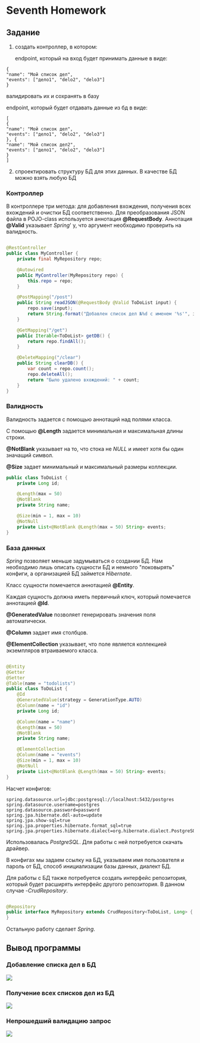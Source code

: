 # Seventh Homework

## Задание

1) создать контроллер, в котором:

   endpoint, который на вход будет принимать данные в виде:

```text
{
"name": "Мой список дел",
"events": ["дело1", "delo2", "delo3"]
} 
```

валидировать их и сохранять в базу

endpoint, который будет отдавать данные из бд в виде:

```text
[
{
"name": "Мой список дел",
"events": ["дело1", "delo2", "delo3"]
}, {
"name": "Мой список дел2",
"events": ["дело1", "delo2", "delo3"]
}
]
```

2) спроектировать структуру БД для этих данных. В качестве БД можно взять любую БД

### Контроллер

В контроллере три метода: для добавления вхождения, получения всех вхождений и очистки БД соответственно. Для
преобразования JSON файла в POJO-class используется аннотация **@RequestBody**. Аннотация **@Valid** указывает _Spring_'
у, что аргумент необходимо проверить на валидность.

```java

@RestController
public class MyController {
    private final MyRepository repo;

    @Autowired
    public MyController(MyRepository repo) {
        this.repo = repo;
    }

    @PostMapping("/post")
    public String readJSON(@RequestBody @Valid ToDoList input) {
        repo.save(input);
        return String.format("Добавлен список дел №%d c именем '%s'", input.getId(), input.getName());
    }

    @GetMapping("/get")
    public Iterable<ToDoList> getDB() {
        return repo.findAll();
    }

    @DeleteMapping("/clear")
    public String clearDB() {
        var count = repo.count();
        repo.deleteAll();
        return "Было удалено вхождений: " + count;
    }
}
```

### Валидность

Валидность задается с помощью аннотаций над полями класса.

С помощью **@Length** задается минимальная и максимальная длины строки.

**@NotBlank** указывает на то, что стока не _NULL_ и имеет хотя бы один значащий символ.

**@Size** задает минимальный и максимальный размеры коллекции.

```java
public class ToDoList {
    private Long id;

    @Length(max = 50)
    @NotBlank
    private String name;

    @Size(min = 1, max = 10)
    @NotNull
    private List<@NotBlank @Length(max = 50) String> events;
}
```

### База данных

_Spring_ позволяет меньше задумываться о создании БД. Нам необходимо лишь описать сущности БД и немного "поковырять"
конфиги, а организацией БД займется _Hibernate_.

Класс сущности помечается аннотацией **@Entity**.

Каждая сущность должна иметь первичный ключ, который помечается аннотацией **@Id**.

**@GeneratedValue** позволяет генерировать значения поля автоматически.

**@Column** задает имя столбцов.

**@ElementCollection** указывает, что поле является коллекцией экземпляров втраиваемого класса.

```java

@Entity
@Getter
@Setter
@Table(name = "todolists")
public class ToDoList {
    @Id
    @GeneratedValue(strategy = GenerationType.AUTO)
    @Column(name = "id")
    private Long id;

    @Column(name = "name")
    @Length(max = 50)
    @NotBlank
    private String name;

    @ElementCollection
    @Column(name = "events")
    @Size(min = 1, max = 10)
    @NotNull
    private List<@NotBlank @Length(max = 50) String> events;
}
```

Насчет конфигов:

```properties
spring.datasource.url=jdbc:postgresql://localhost:5432/postgres
spring.datasource.username=postgres
spring.datasource.password=password
spring.jpa.hibernate.ddl-auto=update
spring.jpa.show-sql=true
spring.jpa.properties.hibernate.format_sql=true
spring.jpa.properties.hibernate.dialect=org.hibernate.dialect.PostgreSQL81Dialect
```

Использовалась _PostgreSQL_. Для работы с ней потребуется скачать драйвер.

В конфигах мы задаем ссылку на БД, указываем имя пользователя и пароль от БД, способ инициализации базы данных, диалект
БД.

Для работы с БД также потребуется создать интерфейс репозитория, который будет расширять интерфейс другого репозитория.
В данном случае -_CrudRepository_.

```java

@Repository
public interface MyRepository extends CrudRepository<ToDoList, Long> {
}
```

Остальную работу сделает _Spring_.

## Вывод программы

### Добавление списка дел в БД

![](C:\Users\Dan\Desktop\todolist_POST.png)

### Получение всех списков дел из БД

![](C:\Users\Dan\Desktop\todolist_GET.png)

### Непрошедший валидацию запрос

![](C:\Users\Dan\Desktop\todolist_POST_INVALID.png)